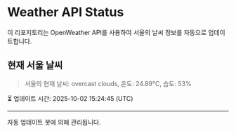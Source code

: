 
# Weather API Status

이 리포지토리는 OpenWeather API를 사용하여 서울의 날씨 정보를 자동으로 업데이트합니다.

## 현재 서울 날씨
> 서울의 현재 날씨: overcast clouds, 온도: 24.89°C, 습도: 53%

⏳ 업데이트 시간: 2025-10-02 15:24:45 (UTC)

---
자동 업데이트 봇에 의해 관리됩니다.

